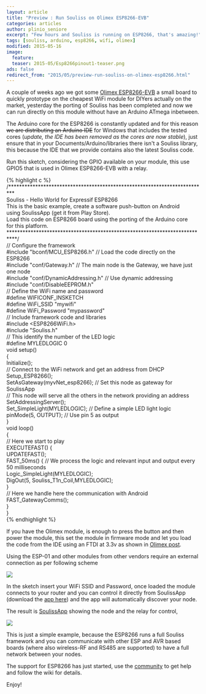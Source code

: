 ```yaml
---
layout: article
title: "Preview : Run Souliss on Olimex ESP8266-EVB"
categories: articles
author: plinio_seniore
excerpt: "Few hours and Souliss is running on ESP8266, that's amazing!"
tags: [souliss, arduino, esp8266, wifi, olimex]
modified: 2015-05-16
image:
  feature: 
  teaser: 2015-05/Esp8266pinout1-teaser.png
ads: false  
redirect_from: "2015/05/preview-run-souliss-on-olimex-esp8266.html"
---
```


A couple of weeks ago we got some [Olimex ESP8266-EVB](http://www.souliss.net/2015/04/first-experiment-run-souliss-on-esp8266.html) a small board to quickly prototype on the cheapest WiFi module for DIYers actually on the market, yesterday the porting of Souliss has been completed and now we can run directly on this module without have an Arduino ATmega inbetween.

The Arduino core for the ESP8266 is constantly updated and for this reason ~~we are distributing an Arduino IDE~~ for Windows that includes the tested cores (*update, the IDE has been removed as the cores are now stable*), just ensure that in your Documents/Arduino/libraries there isn't a Souliss library, this because the IDE that we provide contains also the latest Souliss code.

Run this sketch, considering the GPIO available on your module, this use GPIO5 that is used in Olimex ESP8266-EVB with a relay.

{% highlight c %}
/**************************************************************************  
   Souliss - Hello World for Expressif ESP8266  
   This is the basic example, create a software push-button on Android  
   using SoulissApp (get it from Play Store).   
   Load this code on ESP8266 board using the porting of the Arduino core  
   for this platform.  
 ***************************************************************************/  
 // Configure the framework  
 #include "bconf/MCU_ESP8266.h"       // Load the code directly on the ESP8266  
 #include "conf/Gateway.h"          // The main node is the Gateway, we have just one node  
 #include "conf/DynamicAddressing.h"     // Use dynamic addressing  
 #include "conf/DisableEEPROM.h"  
 // Define the WiFi name and password  
 #define WIFICONF_INSKETCH  
 #define WiFi_SSID        "mywifi"  
 #define WiFi_Password      "mypassword"    
 // Include framework code and libraries  
 #include <ESP8266WiFi.h>  
 #include "Souliss.h"  
 // This identify the number of the LED logic  
 #define MYLEDLOGIC     0          
 void setup()  
 {    
   Initialize();  
   // Connect to the WiFi network and get an address from DHCP  
   Setup_ESP8266();                
   SetAsGateway(myvNet_esp8266);    // Set this node as gateway for SoulissApp   
   // This node will serve all the others in the network providing an address  
   SetAddressingServer();  
   Set_SimpleLight(MYLEDLOGIC);    // Define a simple LED light logic  
   pinMode(5, OUTPUT);         // Use pin 5 as output   
 }  
 void loop()  
 {   
   // Here we start to play  
   EXECUTEFAST() {             
     UPDATEFAST();    
     FAST_50ms() {  // We process the logic and relevant input and output every 50 milliseconds  
       Logic_SimpleLight(MYLEDLOGIC);  
       DigOut(5, Souliss_T1n_Coil,MYLEDLOGIC);  
     }   
     // Here we handle here the communication with Android  
     FAST_GatewayComms();                      
   }  
 }  
{% endhighlight %}

If you have the Olimex module, is enough to press the button and then power the module, this set the module in firmware mode and let you load the code from the IDE using an FTDI at 3.3v as shown in [Olimex post](https://olimex.wordpress.com/2015/03/31/programming-esp8266-evb-with-arduino-ide/).

Using the ESP-01 and other modules from other vendors require an external connection as per following scheme

![](http://souliss.net/images/2015-05/esp8266-push-button-web.png?raw=true)

In the sketch insert your WiFi SSID and Password, once loaded the module connects to your router and you can control it directly from SoulissApp (download the [app here](https://play.google.com/store/apps/details?id=it.angelic.soulissclient)) and the app will automatically discover your node.

The result is [SoulissApp](https://github.com/souliss/souliss/wiki/SoulissApp) showing the node and the relay for control,

![](http://souliss.net/images/2015-05/SoulissApp.png?raw=true)

This is just a simple example, because the ESP8266 runs a full Souliss framework and you can communicate with other ESP and AVR based boards (where also wireless-RF and RS485 are supported) to have a full network between your nodes.

The support for ESP8266 has just started, use the [community](https://github.com/souliss/souliss/wiki/Community) to get help and follow the wiki for details.

Enjoy!